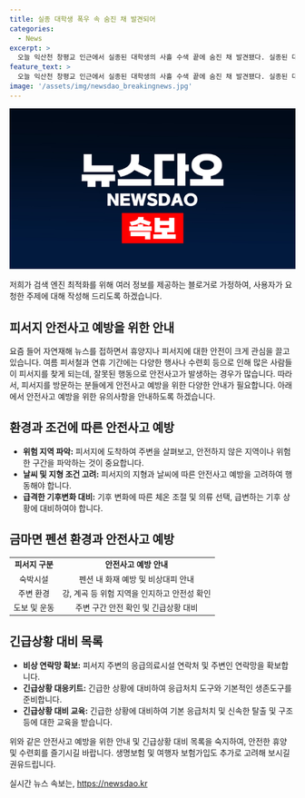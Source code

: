 ```yaml
---
title: 실종 대학생 폭우 속 숨진 채 발견되어
categories:
  - News
excerpt: >
  오늘 익산천 창평교 인근에서 실종된 대학생의 사흘 수색 끝에 숨진 채 발견됐다. 실종된 대학생은 의대생으로 동아리 수련회를 위해 머물던 중 담배를 피우러 나간 뒤 실종됐는데, 오늘 오전 11시 10분쯤 발견됐다.
feature_text: >
  오늘 익산천 창평교 인근에서 실종된 대학생의 사흘 수색 끝에 숨진 채 발견됐다. 실종된 대학생은 의대생으로 동아리 수련회를 위해 머물던 중 담배를 피우러 나간 뒤 실종됐는데, 오늘 오전 11시 10분쯤 발견됐다.
image: '/assets/img/newsdao_breakingnews.jpg'
---
```


<p><img src="/assets/img/newsdao_breakingnews.jpg" alt="pcversion 속보" /></p>

<p>저희가 검색 엔진 최적화를 위해 여러 정보를 제공하는 블로거로 가정하여, 사용자가 요청한 주제에 대해 작성해 드리도록 하겠습니다.</p>

<h2 data-ke-size="size26">피서지 안전사고 예방을 위한 안내</h2>

<p data-ke-size="size16">요즘 들어 자연재해 뉴스를 접하면서 휴양지나 피서지에 대한 안전이 크게 관심을 끌고 있습니다. 여름 피서철과 연휴 기간에는 다양한 행사나 수련회 등으로 인해 많은 사람들이 피서지를 찾게 되는데, 잘못된 행동으로 안전사고가 발생하는 경우가 많습니다. 따라서, 피서지를 방문하는 분들에게 안전사고 예방을 위한 다양한 안내가 필요합니다. 아래에서 안전사고 예방을 위한 유의사항을 안내하도록 하겠습니다.</p>

<h2 data-ke-size="size24">환경과 조건에 따른 안전사고 예방</h2>

<ul>
    <li><b>위험 지역 파악:</b> 피서지에 도착하여 주변을 살펴보고, 안전하지 않은 지역이나 위험한 구간을 파악하는 것이 중요합니다.</li>
    <li><b>날씨 및 지형 조건 고려:</b> 피서지의 지형과 날씨에 따른 안전사고 예방을 고려하여 행동해야 합니다.</li>
    <li><b>급격한 기후변화 대비:</b> 기후 변화에 따른 체온 조절 및 의류 선택, 급변하는 기후 상황에 대비하여야 합니다.</li>
</ul>

<h2 data-ke-size="size24">금마면 펜션 환경과 안전사고 예방</h2>

<table>
  <tr>
    <td style="text-align: center; height: 17px;"><b>피서지 구분</b></td>
    <td style="text-align: center; height: 17px;"><b>안전사고 예방 안내</b></td>
  </tr>
  <tr>
    <td style="text-align: center; height: 17px;">숙박시설</td>
    <td style="text-align: center; height: 17px;">펜션 내 화재 예방 및 비상대피 안내</td>
  </tr>
  <tr>
    <td style="text-align: center; height: 17px;">주변 환경</td>
    <td style="text-align: center; height: 17px;">강, 계곡 등 위험 지역을 인지하고 안전성 확인</td>
  </tr>
  <tr>
    <td style="text-align: center; height: 17px;">도보 및 운동</td>
    <td style="text-align: center; height: 17px;">주변 구간 안전 확인 및 긴급상황 대비</td>
  </tr>
</table>

<h2 data-ke-size="size24">긴급상황 대비 목록</h2>

<ul>
    <li><b>비상 연락망 확보:</b> 피서지 주변의 응급의료시설 연락처 및 주변인 연락망을 확보합니다.</li>
    <li><b>긴급상황 대응키트:</b> 긴급한 상황에 대비하여 응급처치 도구와 기본적인 생존도구를 준비합니다.</li>
    <li><b>긴급상황 대비 교육:</b> 긴급한 상황에 대비하여 기본 응급처치 및 신속한 탈출 및 구조 등에 대한 교육을 받습니다.</li>
</ul>

<p data-ke-size="size16">위와 같은 안전사고 예방을 위한 안내 및 긴급상황 대비 목록을 숙지하여, 안전한 휴양 및 수련회를 즐기시길 바랍니다. 생명보험 및 여행자 보험가입도 추가로 고려해 보시길 권유드립니다.</p>
실시간 뉴스 속보는, <a href="https://newsdao.kr" rel="dofollow">https://newsdao.kr</a>


